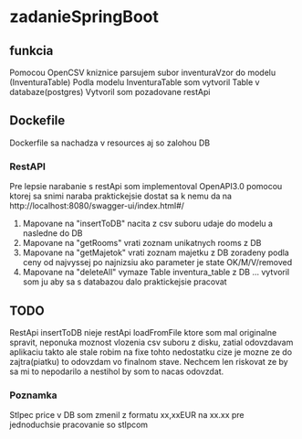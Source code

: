 # zadanieSpringBoot

## funkcia
Pomocou OpenCSV kniznice parsujem subor inventuraVzor do modelu (InventuraTable)
Podla modelu InventuraTable som vytvoril Table v databaze(postgres)
Vytvoril som pozadovane restApi

## Dockefile
Dockerfile sa nachadza v resources aj so zalohou DB

### RestAPI
Pre lepsie narabanie s restApi som implementoval OpenAPI3.0 pomocou ktorej sa snimi naraba praktickejsie
dostat sa k nemu da na http://localhost:8080/swagger-ui/index.html#/

1. Mapovane na "insertToDB" nacita z csv suboru udaje do modelu a nasledne do DB
2. Mapovane na "getRooms" vrati zoznam unikatnych rooms z DB
3. Mapovane na "getMajetok" vrati zoznam majetku z DB zoradeny podla ceny od najvyssej po najnizsiu ako parameter je state OK/M/V/removed
4. Mapovane na "deleteAll" vymaze Table inventura_table z DB ... vytvoril som ju aby sa s databazou dalo praktickejsie pracovat

## TODO
RestApi insertToDB nieje restApi loadFromFile ktore som mal originalne spravit, neponuka moznost vlozenia csv suboru z disku, zatial odovzdavam aplikaciu takto ale stale robim na fixe tohto nedostatku cize je mozne ze do zajtra(piatku) to odovzdam vo finalnom stave. Nechcem len riskovat ze by sa mi to nepodarilo a nestihol by som to nacas odovzdat.

### Poznamka
Stlpec price v DB som zmenil z formatu xx,xxEUR na xx.xx pre jednoduchsie pracovanie so stlpcom 
